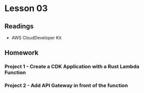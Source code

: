 # Lesson 03

## Readings

- AWS CloudDeveloper Kit

## Homework

### Project 1 - Create a CDK Application with a Rust Lambda Function

### Project 2 - Add API Gateway in front of the function
